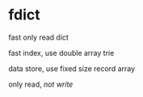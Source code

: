 fdict
=====

fast only read dict

fast index, use double array trie

data store, use fixed size record array 

only read, *not write*
